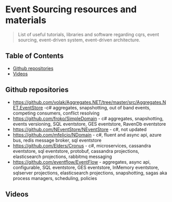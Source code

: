 # Event Sourcing resources and materials

> List of useful tutorials, libraries and software regarding cqrs, event sourcing, event-driven system, event-driven architecture.

## Table of Contents
- [Github repositories](#github-repositories)
- [Videos](#videos)

## Github repositories

* https://github.com/volak/Aggregates.NET/tree/master/src/Aggregates.NET.EventStore -c# aggregates, snapshotting, out of band events, competing consumers, conflict resolving
* https://github.com/froko/SimpleDomain - c# aggregates, snapshotting, events versioning, SQL eventstore, GES eventstore, RavenDb eventstore
* https://github.com/NEventStore/NEventStore - c#, not updated
* https://github.com/mfelicio/NDomain - c#, fluent and async api, azure bus, redis message broker, sql eventstore
* https://github.com/Elders/Cronus - c#, microservices, cassandra eventstore, sql eventstore, protobuf, cassandra projections, elasticsearch projections, rabbitmq messaging
* https://github.com/eventflow/EventFlow - aggregates, async api, configurable, SQL eventstore, GES eventstore, InMemory eventstore, sqlserver projections, elasticsearch projections, snapshotting, sagas aka process managers, scheduling, policies

## Videos
